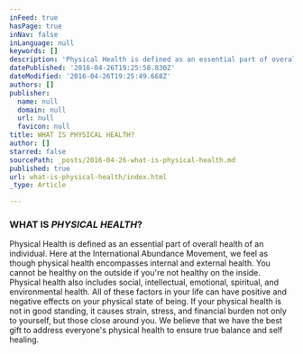 ```yaml
---
inFeed: true
hasPage: true
inNav: false
inLanguage: null
keywords: []
description: 'Physical Health is defined as an essential part of overall health of an individual. Here at the International Abundance Movement, we feel as though physical health encompasses internal and external health. You cannot be healthy on the outside if you’re not healthy on the inside. Physical health also includes social, intellectual, emotional, spiritual, and environmental health. All of these factors in your life can have positive and negative effects on your physical state of being. If your physical health is not in good standing, it causes strain, stress, and financial burden not only to yourself, but those close around you. We believe that we have the best gift to address everyone’s physical health to ensure true balance and self healing.'
datePublished: '2016-04-26T19:25:58.830Z'
dateModified: '2016-04-26T19:25:49.668Z'
authors: []
publisher:
  name: null
  domain: null
  url: null
  favicon: null
title: WHAT IS PHYSICAL HEALTH?
author: []
starred: false
sourcePath: _posts/2016-04-26-what-is-physical-health.md
published: true
url: what-is-physical-health/index.html
_type: Article

---
```

### WHAT IS _PHYSICAL HEALTH_?

Physical Health is defined as an essential part of overall health of an individual. Here at the International Abundance Movement, we feel as though physical health encompasses internal and external health. You cannot be healthy on the outside if you're not healthy on the inside. Physical health also includes social, intellectual, emotional, spiritual, and environmental health. All of these factors in your life can have positive and negative effects on your physical state of being. If your physical health is not in good standing, it causes strain, stress, and financial burden not only to yourself, but those close around you. We believe that we have the best gift to address everyone's physical health to ensure true balance and self healing.
